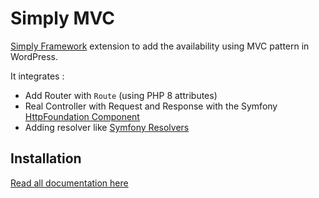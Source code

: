 Simply MVC
=======================
[Simply Framework](https://github.com/Amorfx/simply-framework) extension to add the availability using MVC pattern in WordPress.

It integrates : 
- Add Router with `Route` (using PHP 8 attributes)
- Real Controller with Request and Response with the Symfony [HttpFoundation Component](https://github.com/symfony/http-foundation)
- Adding resolver like [Symfony Resolvers](https://symfony.com/doc/current/controller/argument_value_resolver.html)

## Installation

[Read all documentation here](https://amorfx.github.io/simply-documentation/docs/advanced/mvc-pattern)
